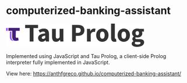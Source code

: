 # computerized-banking-assistant
![Tau Prolog](tauprolog64.png "Tau Prolog" )

Implemented using JavaScript and Tau Prolog, a client-side Prolog interpreter fully implemented in JavaScript.

View here: https://anthfgreco.github.io/computerized-banking-assistant/